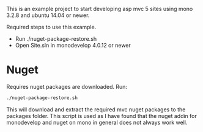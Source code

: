 This is an example project to start developing asp mvc 5 sites using mono 3.2.8 and ubuntu 14.04 or newer.

Required steps to use this example.

* Run ./nuget-package-restore.sh
* Open Site.sln in monodevelop 4.0.12 or newer


# Nuget
Requires nuget packages are downloaded.  Run:

```bash
./nuget-package-restore.sh
```

This will download and extract the required mvc nuget packages to the packages folder.  This script is used as I have found that the nuget addin for monodevelop and nuget on mono in general does not always work well.


